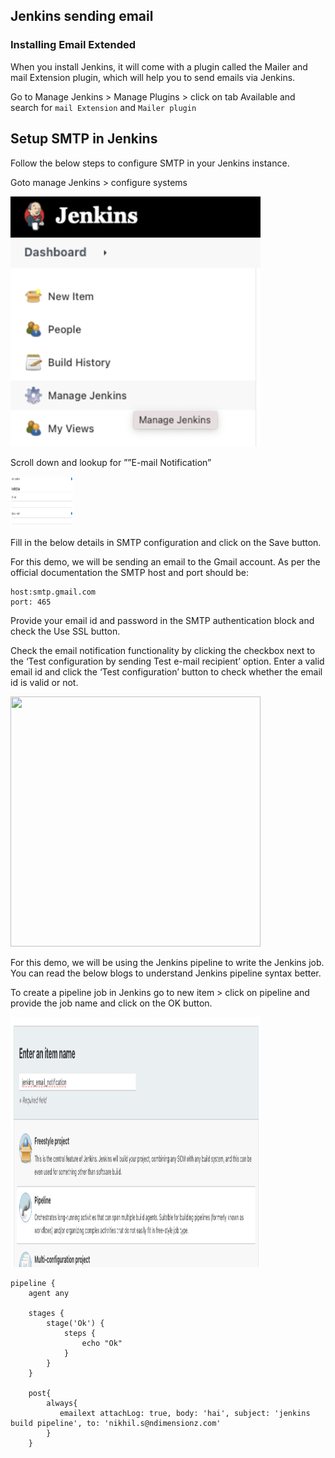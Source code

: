 ## Jenkins sending email 

### Installing Email Extended

When you install Jenkins, it will come with a plugin called the Mailer and mail Extension plugin, which will help you to send emails via Jenkins.

Go to Manage Jenkins > Manage Plugins > click on tab Available and search for ```mail Extension``` and ```Mailer plugin```


## Setup SMTP in Jenkins

Follow the below steps to configure SMTP in your Jenkins instance.

Goto manage Jenkins > configure systems

<img src="images/image-1.webp" height="400" width="400">


Scroll down and lookup for ””E-mail Notification”

<img src="images/2.webp" height="80" width="100">


Fill in the below details in SMTP configuration and click on the Save button.

For this demo, we will be sending an email to the Gmail account. As per the official documentation the SMTP host and port should be:

```
host:smtp.gmail.com
port: 465
```
Provide your email id and password in the SMTP authentication block and check the Use SSL button.

Check the email notification functionality by clicking the checkbox next to the ‘Test configuration by sending Test e-mail recipient’ option. Enter a valid email id and click the ‘Test configuration’ button to check whether the email id is valid or not.

<img src="images/4.png" height="400" width="400">


For this demo, we will be using the Jenkins pipeline to write the Jenkins job. You can read the below blogs to understand Jenkins pipeline syntax better.


To create a pipeline job in Jenkins go to new item > click on pipeline and provide the job name and click on the OK button.

<img src="images/4.webp" height="400" width="400">

```
pipeline {
    agent any
    
    stages {
        stage('Ok') {
            steps {
                echo "Ok"
            }
        }
    }
    
    post{
        always{
           emailext attachLog: true, body: 'hai', subject: 'jenkins build pipeline', to: 'nikhil.s@ndimensionz.com'
        }
    }
    
```    
